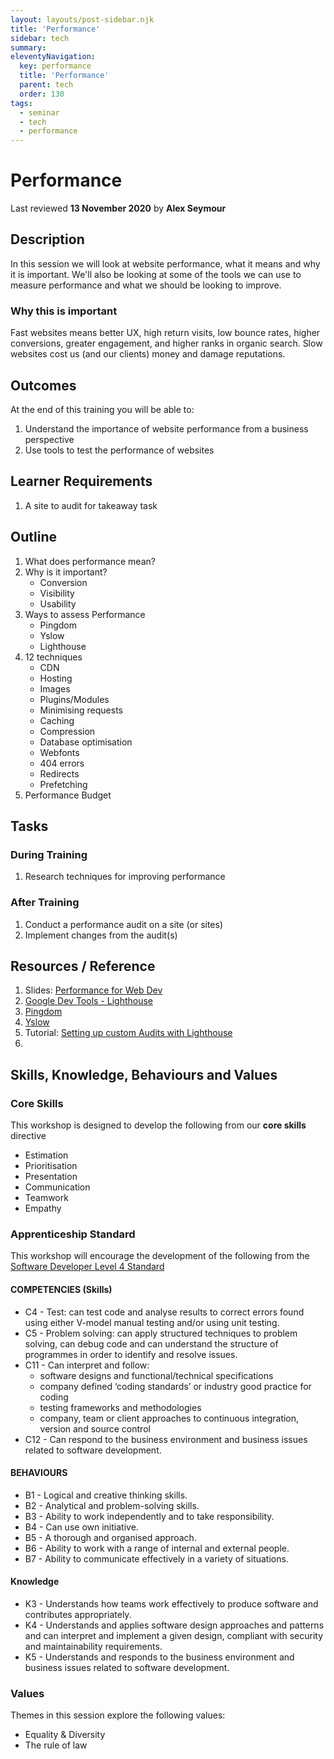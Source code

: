 ```yaml
---
layout: layouts/post-sidebar.njk
title: 'Performance'
sidebar: tech
summary: 
eleventyNavigation:
  key: performance
  title: 'Performance'
  parent: tech
  order: 130
tags:
  - seminar
  - tech
  - performance
---
```

# Performance
Last reviewed **13 November 2020** by **Alex Seymour**

## Description
In this session we will look at website performance, what it means and why it is important. We'll also be looking at some of the tools we can use to measure performance and what we should be looking to improve.

### Why this is important
Fast websites means better UX, high return visits, low bounce rates, higher conversions, greater engagement, and higher ranks in organic search. Slow websites cost us (and our clients) money and damage reputations.  

## Outcomes

At the end of this training you will be able to:

1. Understand the importance of website performance from a business perspective
1. Use tools to test the performance of websites

## Learner Requirements

1. A site to audit for takeaway task


## Outline

1. What does performance mean?
1. Why is it important?
    - Conversion
    - Visibility
    - Usability
1. Ways to assess Performance
    - Pingdom
    - Yslow
    - Lighthouse
1. 12 techniques
    - CDN
    - Hosting
    - Images
    - Plugins/Modules
    - Minimising requests
    - Caching
    - Compression
    - Database optimisation
    - Webfonts
    - 404 errors
    - Redirects
    - Prefetching
1. Performance Budget

## Tasks

### During Training
1. Research techniques for improving performance

### After Training
1. Conduct a performance audit on a site (or sites)
1. Implement changes from the audit(s)


## Resources / Reference

1. Slides: [Performance for Web Dev](https://docs.google.com/presentation/d/1iZDYvdIjepmIY0mP_5HiBSag6VL-a8_7r1GijTk2Pgo/edit#slide=id.p)
1. [Google Dev Tools - Lighthouse](https://developers.google.com/web/tools/lighthouse/#devtools)
1. [Pingdom](https://tools.pingdom.com/)
1. [Yslow](http://yslow.org/)
1. Tutorial: [Setting up custom Audits with Lighthouse](https://www.aymen-loukil.com/en/blog-en/google-lighthouse-custom-audits/)
2. 
## Skills, Knowledge, Behaviours and Values

### Core Skills

This workshop is designed to develop the following from our **core skills** directive

* Estimation
* Prioritisation
* Presentation
* Communication
* Teamwork
* Empathy

### Apprenticeship Standard

This workshop will encourage the development of the following from the [Software Developer Level 4 Standard](https://www.instituteforapprenticeships.org/apprenticeship-standards/software-developer/)

#### COMPETENCIES (Skills)
 * C4 - Test: can test code and analyse results to correct errors found using either V-model manual testing and/or using unit testing.
 * C5 - Problem solving: can apply structured techniques to problem solving, can debug code and can understand the structure of programmes in order to identify and resolve issues.
 * C11 - Can interpret and follow:
    * software designs and functional/technical specifications 
    * company defined ‘coding standards’ or industry good practice for coding 
    * testing frameworks and methodologies 
    * company, team or client approaches to continuous integration, version and source control 
 * C12 - Can respond to the business environment and business issues related to software development.

#### BEHAVIOURS 
 * B1  - Logical and creative thinking skills.
 * B2  - Analytical and problem-solving skills.
 * B3  - Ability to work independently and to take responsibility.
 * B4  - Can use own initiative.
 * B5  - A thorough and organised approach.
 * B6  - Ability to work with a range of internal and external people.
 * B7  - Ability to communicate effectively in a variety of situations.


#### Knowledge

 * K3 - Understands how teams work effectively to produce software and contributes appropriately.
 * K4 - Understands and applies software design approaches and patterns and can interpret and implement a given design, compliant with security and maintainability requirements.
 * K5 - Understands and responds to the business environment and business issues related to software development.


### Values
Themes in this session explore the following values:
* Equality & Diversity
* The rule of law


